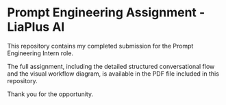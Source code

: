 # Prompt Engineering Assignment - LiaPlus AI

This repository contains my completed submission for the Prompt Engineering Intern role.

The full assignment, including the detailed structured conversational flow and the visual workflow diagram, is available in the PDF file included in this repository.

Thank you for the opportunity.
